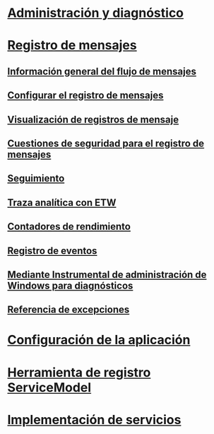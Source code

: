 # [Administración y diagnóstico](index.md)
# [Registro de mensajes](message-logging.md)
## [Información general del flujo de mensajes](message-flow-overview.md)
## [Configurar el registro de mensajes](configuring-message-logging.md)
## [Visualización de registros de mensaje](viewing-message-logs.md)
## [Cuestiones de seguridad para el registro de mensajes](security-concerns-for-message-logging.md)
## [Seguimiento](tracing/)
## [Traza analítica con ETW](etw/)
## [Contadores de rendimiento](performance-counters/)
## [Registro de eventos](event-logging/)
## [Mediante Instrumental de administración de Windows para diagnósticos](wmi/)
## [Referencia de excepciones](exceptions-reference/)
# [Configuración de la aplicación](configuring-your-application.md)
# [Herramienta de registro ServiceModel](servicemodel-registration-tool.md)
# [Implementación de servicios](deploying-services.md)
